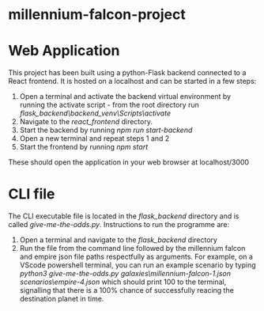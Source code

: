 # millennium-falcon-project
 
# Web Application
This project has been built using a python-Flask backend connected to a React frontend. It is hosted on a localhost and can be started in a few steps:

1. Open a terminal and activate the backend virtual environment by running the activate script - from the root directory run _flask_backend\backend_venv\Scripts\activate_
2. Navigate to the _react_frontend_ directory.
3. Start the backend by running _npm run start-backend_
4. Open a new terminal and repeat steps 1 and 2
5. Start the frontend by running _npm start_

These should open the application in your web browser at localhost/3000

# CLI file
The CLI executable file is located in the _flask_backend_ directory and is called _give-me-the-odds.py_. Instructions to run the programme are:
1. Open a terminal and navigate to the _flask_backend_ directory
2. Run the file from the command line followed by the millennium falcon and empire json file paths respectfully as arguments. For example, on a VScode powershell terminal, you can run an example scenario by typing _python3 give-me-the-odds.py galaxies\millennium-falcon-1.json scenarios\empire-4.json_ which should print 100 to the terminal, signalling that there is a 100% chance of successfully reacing the destination planet in time.
